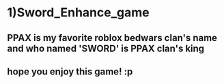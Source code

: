 # 1)Sword_Enhance_game
## PPAX is my favorite roblox bedwars clan's name and who named 'SWORD' is PPAX clan's king
## hope you enjoy this game! :p
